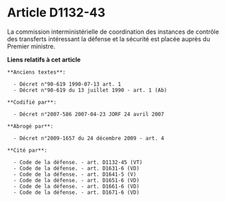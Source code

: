 # Article D1132-43

La commission interministérielle de coordination des instances de contrôle des transferts intéressant la défense et la
sécurité est placée auprès du Premier ministre.

**Liens relatifs à cet article**

	**Anciens textes**:

	  - Décret n°90-619 1990-07-13 art. 1
	  - Décret n°90-619 du 13 juillet 1990 - art. 1 (Ab)

	**Codifié par**:

	  - Décret n°2007-586 2007-04-23 JORF 24 avril 2007

	**Abrogé par**:

	  - Décret n°2009-1657 du 24 décembre 2009 - art. 4

	**Cité par**:

	  - Code de la défense. - art. D1132-45 (VT)
	  - Code de la défense. - art. D1631-6 (VD)
	  - Code de la défense. - art. D1641-5 (V)
	  - Code de la défense. - art. D1651-6 (VD)
	  - Code de la défense. - art. D1661-6 (VD)
	  - Code de la défense. - art. D1671-6 (VD)
